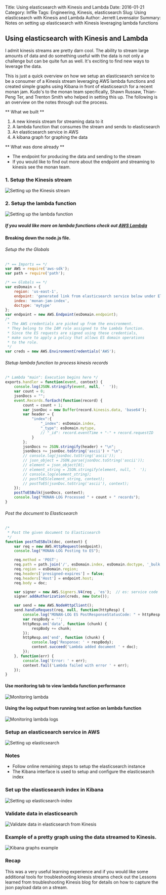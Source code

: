 Title: Using elasticsearch with Kinesis and Lambda
Date: 2016-01-21
Category: InfRe
Tags: Engineering, Kinesis, elasticsearch
Slug: Using elasticsearch with Kinesis and Lambda
Author: Jerrett Levensalor
Summary: Notes on setting up elasticsearch with Kinesis leveraging lambda functions

## Using elasticsearch with Kinesis and Lambda

I admit kinesis streams are pretty darn cool.  The ability to stream large amounts of data and do something useful with the data is not only a challenge but can be quite fun as well.  It's exciting to find new ways to leverage the data.  

This is just a quick overview on how we setup an elasticsearch service to be a consumer of a Kinesis stream leveraging AWS lambda functions and created simple graphs using Kibana in front of elasticsearch for a recent monan jam.  Kudo's to the monan team specifically, Shawn Russaw, Thian-Peng Ter, and Trenton Smith who helped in setting this up.  The following is an overview on the notes through out the process.      

** What we built **
1.  A new kinesis stream for streaming data to it
2.  A lambda function that consumes the stream and sends to elasticsearch
3.  An elasticsearch service in AWS
4.  A kibana graph for graphing the data

** What was done already  **
- The endpoint for producing the data and sending to the stream
- If you would like to find out more about the endpoint and streaming to kinesis see the monan team.  



### 1. Setup the Kinesis stream
![Setting up the Kinesis stream](/images/2016-01-21-using-elasticsearch-with-kinesis-and-lambda/kinesis-stream.png "Setting up the Kinesis stream")

### 2. Setup the lambda function
![Setting up the lambda function](/images/2016-01-21-using-elasticsearch-with-kinesis-and-lambda/lambda-function.png "Setting up the lambda function")

##### If you would like more on lambda functions check out [AWS Lambda](http://docs.aws.amazon.com/lambda/latest/dg/welcome.html)
#### Breaking down the node.js file.  
###### Setup the the Globals

```javascript
/* == Imports == */
var AWS = require('aws-sdk');
var path = require('path');

/* == Globals == */
var esDomain = {
    region: 'us-east-1',
    endpoint: 'generated link from elasticsearch service below under Elasticsearch and put here before the region.us-east-1.es.amazonaws.com',
    index: 'monan-jam-index',
    doctype: 'mytype'
};
var endpoint = new AWS.Endpoint(esDomain.endpoint);
/*
 * The AWS credentials are picked up from the environment.
 * They belong to the IAM role assigned to the Lambda function.
 * Since the ES requests are signed using these credentials,
 * make sure to apply a policy that allows ES domain operations
 * to the role.
 */
var creds = new AWS.EnvironmentCredentials('AWS');
```
###### Stetup lambda function to process kinesis records
```javascript
/* Lambda "main": Execution begins here */
exports.handler = function(event, context) {
    console.log(JSON.stringify(event, null, '  '));
    var count = 0;
    jsonDocs = "";
    event.Records.forEach(function(record) {
        count = count + 1;
        var jsonDoc = new Buffer(record.kinesis.data, 'base64');
        var header = {
            "index":{
                "_index": esDomain.index,
                "_type": esDomain.mytype,
                // "_id": record.eventTime + "-" + record.requestID
            }
        };
        jsonDocs += JSON.stringify(header) + "\n";
        jsonDocs += jsonDoc.toString('ascii') + "\n";
        // console.log(jsonDoc.toString('ascii'));
        // json_object = JSON.parse(jsonDoc.toString('ascii'));
        // element = json_object[0];
        // element_string = JSON.stringify(element, null, '  ');
        // console.log(element_string);
        // postToES(element_string, context);
        // postToES(jsonDoc.toString('ascii'), context);
    });
    postToESBulk(jsonDocs, context);
    console.log("MONAN-LOG Processed " + count + " records");
}
```
###### Post the document to Elasticsearch
```javascript
/*
 * Post the given document to Elasticsearch
 */
function postToESBulk(doc, context) {
    var req = new AWS.HttpRequest(endpoint);
    console.log("MONAN-LOG Posting to ES");

    req.method = 'POST';
    req.path = path.join('/', esDomain.index, esDomain.doctype, '_bulk');
    req.region = esDomain.region;
    req.headers['presigned-expires'] = false;
    req.headers['Host'] = endpoint.host;
    req.body = doc;

    var signer = new AWS.Signers.V4(req , 'es');  // es: service code
    signer.addAuthorization(creds, new Date());

    var send = new AWS.NodeHttpClient();
    send.handleRequest(req, null, function(httpResp) {
        console.log("MONAN-LOG ES PostResponseStatusCode: " + httpResp.statusCode);
        var respBody = '';
        httpResp.on('data', function (chunk) {
            respBody += chunk;
        });
        httpResp.on('end', function (chunk) {
            console.log('Response: ' + respBody);
            context.succeed('Lambda added document ' + doc);
        });
    }, function(err) {
        console.log('Error: ' + err);
        context.fail('Lambda failed with error ' + err);
    });
}
```
#### Use monitoring tab to view lambda function performance
![Monitoring lambda](/images/2016-01-21-using-elasticsearch-with-kinesis-and-lambda/lambda-monitor.png "Monitoring lambda function")

#### Using the log output from running test action on lambda function
![Monitoring lambda logs](/images/2016-01-21-using-elasticsearch-with-kinesis-and-lambda/monitor-lambda-log.png "Monitoring lambda logs")


### Setup an elasticsearch service in AWS
![Setting up elasticsearch](/images/2016-01-21-using-elasticsearch-with-kinesis-and-lambda/elasticsearch-initial.png "Setting up elasticsearch")

### Notes
-  Follow online remaining steps to setup the elasticsearch instance
-  The Kibana interface is used to setup and configure the elasticsearch index

### Set up the elasticsearch index in Kibana
![Setting up elasticsearch-index](/images/2016-01-21-using-elasticsearch-with-kinesis-and-lambda/kibana-index.png "Setting up elasticsearch-index")

### Validate data in elasticsearch
![Validate data in elasticsearch from Kinesis](/images/2016-01-21-using-elasticsearch-with-kinesis-and-lambda/kibana-graphs.png "Kibana graphs")

### Example of a pretty graph using the data streamed to Kinesis.
![Kibana graphs example](/images/2016-01-21-using-elasticsearch-with-kinesis-and-lambda/kibana-graph-example.png "Kibana graphs example")


### Recap
This was a very useful learning experience and if you would like some additional tools for troubleshooting kinesis streams check out the Lessons learned from troubleshooting Kinesis blog for details on how to capture the json payload data on a stream.  
